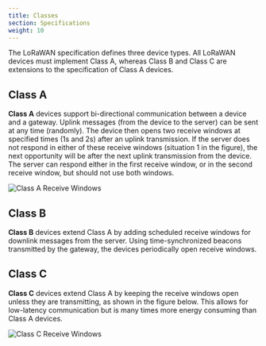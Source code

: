 ```yaml
---
title: Classes
section: Specifications
weight: 10
---
```


The LoRaWAN specification defines three device types. All LoRaWAN devices must implement Class A, whereas Class B and Class C are extensions to the specification of Class A devices.

## Class A

**Class A** devices support bi-directional communication between a device and a gateway. Uplink messages (from the device to the server) can be sent at any time (randomly). The device then opens two receive windows at specified times (1s and 2s) after an uplink transmission. If the server does not respond in either of these receive windows (situation 1 in the figure), the next opportunity will be after the next uplink transmission from the device. The server can respond either in the first receive window, or in the second receive window, but should not use both windows.

![Class A Receive Windows](../rx-window.png)


## Class B

**Class B** devices extend Class A by adding scheduled receive windows for downlink messages from the server. Using time-synchronized beacons transmitted by the gateway, the devices periodically open receive windows.

## Class C

**Class C** devices extend Class A by keeping the receive windows open unless they are transmitting, as shown in the figure below. This allows for low-latency communication but is many times more energy consuming than Class A devices.

![Class C Receive Windows](../rx-class-c.png)

